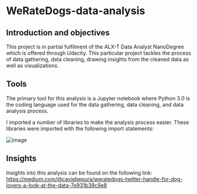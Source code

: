 # WeRateDogs-data-analysis

## Introduction and objectives
This project is in partial fulfilment of the ALX-T Data Analyst NanoDegree which is offered through Udacity. This particular project tackles the process of data gathering, data cleaning, drawing insights from the cleaned data as well as visualizations.

## Tools
The primary tool for this analysis is a Jupyter notebook where Python 3.0 is the coding language used for the data gathering, data cleaning, and data analysis process.

I imported a number of libraries to make the analysis process easier. These libraries were imported with the following import statements:

![image](https://user-images.githubusercontent.com/46715348/193687521-3fced122-cdd6-4f73-8dd4-ad055048527f.png)


## Insights
Insights into this analysis can be found on the following link: https://medium.com/@caviebepura/weratedogs-twitter-handle-for-dog-lovers-a-look-at-the-data-7e931b39c9e8
